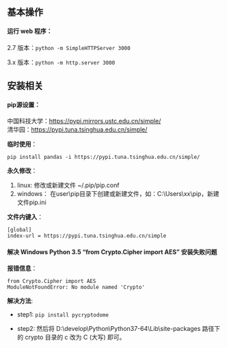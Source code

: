 ## 基本操作

#### 运行 web 程序：

2.7 版本：`python -m SimpleHTTPServer 3000`

3.x 版本：`python -m http.server 3000`



## 安装相关

#### pip源设置：

中国科技大学：https://pypi.mirrors.ustc.edu.cn/simple/   
清华园：https://pypi.tuna.tsinghua.edu.cn/simple/


**临时使用**：  

`pip install pandas -i https://pypi.tuna.tsinghua.edu.cn/simple/`

**永久修改**：  

1. linux: 修改或新建文件 ~/.pip/pip.conf  
2. windows： 在user\pip目录下创建或新建文件，如：C:\Users\xx\pip，新建文件pip.ini

**文件内键入**：

```
[global]
index-url = https://pypi.tuna.tsinghua.edu.cn/simple
```


#### 解决 Windows Python 3.5 “from Crypto.Cipher import AES” 安装失败问题

**报错信息**：

```
from Crypto.Cipher import AES
ModuleNotFoundError: No module named 'Crypto'
```

**解决方法**:

- step1: `pip install pycryptodome`

- step2: 然后将 D:\develop\Python\Python37-64\Lib\site-packages 路径下的 crypto 目录的 c 改为 C (大写) 即可。